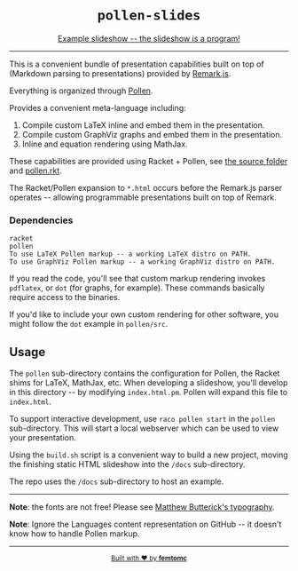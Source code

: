 <div align="center">

<h1><code>pollen-slides</code></h1>

[Example slideshow -- the slideshow is a program!](https://femtomc.github.io/pollen-slides/index.html)
</div>

---

This is a convenient bundle of presentation capabilities built on top of (Markdown parsing to presentations) provided by [Remark.js](https://remarkjs.com/#1).

Everything is organized through [Pollen](https://docs.racket-lang.org/pollen/).

Provides a convenient meta-language including:

1. Compile custom LaTeX inline and embed them in the presentation.
2. Compile custom GraphViz graphs and embed them in the presentation.
3. Inline and equation rendering using MathJax.

These capabilities are provided using Racket + Pollen, see [the source folder](/src) and [pollen.rkt](pollen.rkt).

The Racket/Pollen expansion to `*.html` occurs before the Remark.js parser operates -- allowing programmable presentations built on top of Remark.

### Dependencies

```
racket
pollen
To use LaTeX Pollen markup -- a working LaTeX distro on PATH.
To use GraphViz Pollen markup -- a working GraphViz distro on PATH.
```

If you read the code, you'll see that custom markup rendering invokes `pdflatex`, or `dot` (for graphs, for example). These commands basically require access to the binaries.

If you'd like to include your own custom rendering for other software, you might follow the `dot` example in `pollen/src`.

## Usage

The `pollen` sub-directory contains the configuration for Pollen, the Racket shims for LaTeX, MathJax, etc. When developing a slideshow, you'll develop in this directory -- by modifying `index.html.pm`. Pollen will expand this file to `index.html`.

To support interactive development, use `raco pollen start` in the `pollen` sub-directory. This will start a local webserver which can be used to view your presentation.

Using the `build.sh` script is a convenient way to build a new project, moving the finishing static HTML slideshow into the `/docs` sub-directory.

The repo uses the `/docs` sub-directory to host an example.

---

**Note**: the fonts are not free! Please see [Matthew Butterick's typography](https://mbtype.com/).

**Note**: Ignore the Languages content representation on GitHub -- it doesn't know how to handle Pollen markup.

---

<div align="center">
  <sub>
  <a href="https://femtomc.github.io/">
  Built with ❤️ by <strong>femtomc</strong>
  </a>
  </sub>
</div>
